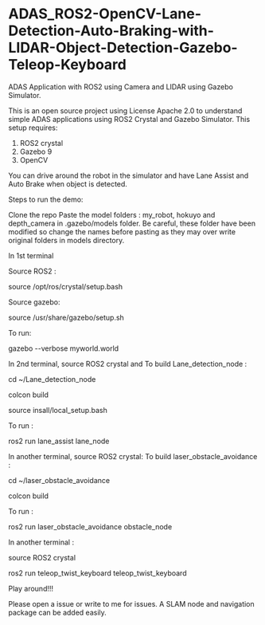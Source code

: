 # ADAS_ROS2-OpenCV-Lane-Detection-Auto-Braking-with-LIDAR-Object-Detection-Gazebo-Teleop-Keyboard
ADAS Application with ROS2 using Camera and LIDAR using Gazebo Simulator.


This is an open source project using License Apache 2.0 to understand simple ADAS applications using ROS2 Crystal and Gazebo Simulator.
This setup requires:
  1. ROS2 crystal
  2. Gazebo 9
  3. OpenCV



You can drive around the robot in the simulator and have Lane Assist and Auto Brake when object is detected.

Steps to run the demo:

Clone the repo
Paste the model folders : my_robot, hokuyo and depth_camera in .gazebo/models folder. Be careful, these folder have been modified so change the names before pasting as they may over write original folders in models directory.


In 1st terminal

Source ROS2 :

source /opt/ros/crystal/setup.bash

Source gazebo:

source /usr/share/gazebo/setup.sh

To run:

gazebo --verbose myworld.world

In 2nd terminal, source ROS2 crystal and
To build Lane_detection_node :

cd ~/Lane_detection_node

colcon build

source insall/local_setup.bash

To run : 

ros2 run lane_assist lane_node


In another terminal, source ROS2 crystal:
To build laser_obstacle_avoidance :

cd ~/laser_obstacle_avoidance

colcon build

To run : 

ros2 run laser_obstacle_avoidance obstacle_node


In another terminal : 

source ROS2 crystal

ros2 run teleop_twist_keyboard teleop_twist_keyboard


Play around!!!

Please open a issue or write to me for issues. A SLAM node and navigation package can be added easily.


